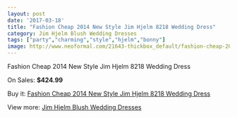 ```yaml
---
layout: post
date: '2017-03-18'
title: "Fashion Cheap 2014 New Style Jim Hjelm 8218 Wedding Dress"
category: Jim Hjelm Blush Wedding Dresses
tags: ["party","charming","style","hjelm","bonny"]
image: http://www.neoformal.com/21643-thickbox_default/fashion-cheap-2014-new-style-jim-hjelm-8218-wedding-dress.jpg
---
```

Fashion Cheap 2014 New Style Jim Hjelm 8218 Wedding Dress

On Sales: **$424.99**
<a href="https://www.neoformal.com/en/jim-hjelm-blush-wedding-dresses-2014/7066-fashion-cheap-2014-new-style-jim-hjelm-8218-wedding-dress.html"><amp-img layout="responsive" width="600" height="600" src="//www.neoformal.com/21643-thickbox_default/fashion-cheap-2014-new-style-jim-hjelm-8218-wedding-dress.jpg" alt="Fashion Cheap 2014 New Style Jim Hjelm 8218 Wedding Dress 0" /></a>
<a href="https://www.neoformal.com/en/jim-hjelm-blush-wedding-dresses-2014/7066-fashion-cheap-2014-new-style-jim-hjelm-8218-wedding-dress.html"><amp-img layout="responsive" width="600" height="600" src="//www.neoformal.com/21644-thickbox_default/fashion-cheap-2014-new-style-jim-hjelm-8218-wedding-dress.jpg" alt="Fashion Cheap 2014 New Style Jim Hjelm 8218 Wedding Dress 1" /></a>

Buy it: [Fashion Cheap 2014 New Style Jim Hjelm 8218 Wedding Dress](https://www.neoformal.com/en/jim-hjelm-blush-wedding-dresses-2014/7066-fashion-cheap-2014-new-style-jim-hjelm-8218-wedding-dress.html "Fashion Cheap 2014 New Style Jim Hjelm 8218 Wedding Dress")

View more: [Jim Hjelm Blush Wedding Dresses](https://www.neoformal.com/en/109-jim-hjelm-blush-wedding-dresses-2014 "Jim Hjelm Blush Wedding Dresses")